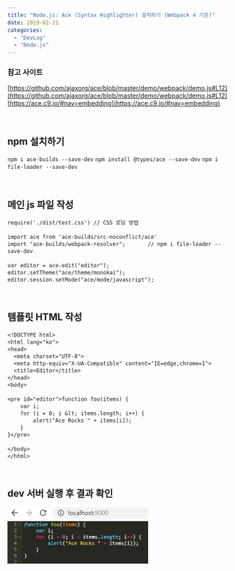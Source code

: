 ```yaml
---
title: "Node.js: Ace (Syntax Highlighter) 설치하기 (Webpack 4 기준)"
date: 2019-02-21
categories: 
  - "DevLog"
  - "Node.js"
---
```


### 참고 사이트[](https://github.com/ajaxorg/ace/blob/master/demo/webpack/demo.js#L12)

[https://github.com/ajaxorg/ace/blob/master/demo/webpack/demo.js#L12](https://github.com/ajaxorg/ace/blob/master/demo/webpack/demo.js#L12) [https://ace.c9.io/#nav=embedding](https://ace.c9.io/#nav=embedding)

 

## npm 설치하기

`npm i ace-builds --save-dev` `npm install @types/ace --save-dev` `npm i file-loader --save-dev`

 

## 메인 js 파일 작성

```
require('./dist/test.css') // CSS 로딩 방법

import ace from 'ace-builds/src-noconflict/ace'
import "ace-builds/webpack-resolver";       // npm i file-loader --save-dev

var editor = ace.edit("editor");
editor.setTheme("ace/theme/monokai");
editor.session.setMode("ace/mode/javascript");
```

 

## 템플릿 HTML 작성

```
<!DOCTYPE html>
<html lang="ko">
<head>
  <meta charset="UTF-8">
  <meta http-equiv="X-UA-Compatible" content="IE=edge,chrome=1">
  <title>Editor</title>
</head>
<body>

<pre id="editor">function foo(items) {
    var i;
    for (i = 0; i &lt; items.length; i++) {
        alert("Ace Rocks " + items[i]);
    }
}</pre>

</body>
</html>

```

 

## dev 서버 실행 후 결과 확인

![](./assets/img/wp-content/uploads/2019/02/ace.png)
